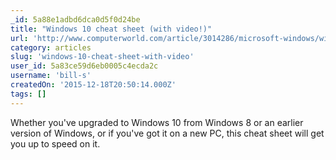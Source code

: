 ```yaml
---
_id: 5a88e1adbd6dca0d5f0d24be
title: "Windows 10 cheat sheet (with video!)"
url: 'http://www.computerworld.com/article/3014286/microsoft-windows/windows-10-cheat-sheet.html'
category: articles
slug: 'windows-10-cheat-sheet-with-video'
user_id: 5a83ce59d6eb0005c4ecda2c
username: 'bill-s'
createdOn: '2015-12-18T20:50:14.000Z'
tags: []
---
```


Whether you've upgraded to Windows 10 from Windows 8 or an earlier version of Windows, or if you've got it on a new PC, this cheat sheet will get you up to speed on it. 
